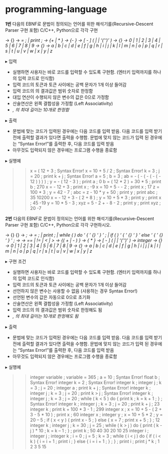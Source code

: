 # programming-language

**1번**
다음의 EBNF로 문법이 정의되는 언어를 위한 해석기를(Recursive-Descent Parser
구현 포함) C/C++, Python으로 각각 구현

<program> → {<statement>}
<statement> → <var> = <expr> ; | print <var> ;
<expr> → <term> {+ <term> | * <term>}
<term> → <factor> {- <factor>}
<factor> → [ - ] ( <number> | <var> | ‘(’<expr>‘)’ )
<number> → <digit> {<digit>}
<digit> → 0 | 1 | 2 | 3 | 4 | 5 | 6 | 7 | 8 | 9
<var> → <alphabet>{<alphabet>}
<alphabet> → a | b | c | d | e | f | g | h | i | j | k | l | m | n | o | p | q | r |
s | t | u | v | w | x | y | z

▸ 입력
- 실행하면 사용자는 바로 코드를 입력할 수 있도록 구현함. (엔터키 입력까지를
하나의 입력 코드로 인식함)
- 입력 코드의 토큰과 토큰 사이에는 공백 문자가 1개 이상 들어감
- 입력 코드의 <expr>의 결과값은 <number> 범위 숫자로 한정함
- 대입 연산이 수행되지 않은 변수의 값은 0으로 가정함
- 산술연산은 왼쪽 결합성을 가정함 (Left Associativity)
- <var>, <number>의 최대 길이는 10개로 한정함

▸ 출력
- 문법에 맞는 코드가 입력된 경우에는 다음 코드를 입력 받음. 다음 코드를 입력
받기 전에 출력할 결과가 있다면 출력을 수행함. 문법에 맞지 않는 코드가 입력
된 경우에는 “Syntax Error!”를 출력한 후, 다음 코드를 입력 받음
- 아무것도 입력되지 않은 경우에는 프로그램 수행을 종료함

▸ 실행예
>> x = ( 12 + 3 ;
>> Syntax Error!
>> x = 10 + 5 / 2 ;
>> Syntax Error!
>> k = 3 ; j = 20 ; print k + j ;
>> Syntax Error!
>> a = 5 ; b = 3 ;
>> ab = - ( - ( - ( - ( - 12 ) ) ) ) ;
>> y = - ( 12 - 3 ) ; print a ;
>> 0
>> b = ( 12 * 2 ) + 30 * 5 ; print b ;
>> 270
>> x = - 12 + 3 ; print x ;
>> -9
>> x = 10 + 5 - - 2 ; print x ;
>> 17
>> z = 100 * 3 ; y = 42 - 7 ; abc = z - 10 * y + 50 ; print y ; print abc ;
>> 35 10200
>> x = - 12 + 3 - ( 2 + 8 ) ; y = 10 + 5 * 3 ; print y ; print x ;
>> 45 -19
>> y = 10 * 5 - 3 ; xyz = 5 - 2 + - 8 - 2 ; print y ; print xyz ;
>> 20 -7

**2번**
다음의 EBNF로 문법이 정의되는 언어를 위한 해석기를(Recursive-Descent Parser
구현 포함) C/C++, Python으로 각각 구현하시오. 

<program> → {<declaration>} {<statement>}
<declaration> → <type> <var> ;
<statement> → <var> = <aexpr> ; | print <aexpr> ; |
while ( <bexpr> ) do ‘ { ’ {<statement>} ‘ } ’ ; |
if ( <bexpr> ) ‘ { ’ {<statement>} ‘ } ’ else ‘ { ’ {<statement>} ‘ } ’ ;
<bexpr> → <var> <relop> <var>
<relop> → == | != | < | >
<aexpr> → <term> {( + | - ) <term>}
<term> → <factor> { * <factor>}
<factor> → [ - ] ( <number> | <var> | ‘(’<aexpr>‘)’ )
<type> → integer
<number> → <digit> {<digit>}
<digit> → 0 | 1 | 2 | 3 | 4 | 5 | 6 | 7 | 8 | 9
<var> → <alphabet>{<alphabet>}
<alphabet> → a | b | c | d | e | f | g | h | i | j | k | l | m | n | o | p | q | r |
s | t | u | v | w | x | y | z

▸ 구현 조건
- 실행하면 사용자는 바로 코드를 입력할 수 있도록 구현함. (엔터키 입력까지를
하나의 입력 코드로 인식함)
- 입력 코드의 토큰과 토큰 사이에는 공백 문자가 1개 이상 들어감
- 선언하지 않은 변수는 사용할 수 없음 (사용하는 경우 Syntax Error!)
- 선언된 변수의 값은 자동으로 0으로 초기화
- 산술연산은 왼쪽 결합성을 가정함 (Left Associativity)
- 입력 코드의 <aexpr>의 결과값은 <number> 범위 숫자로 한정해도 됨
- <var>, <number>의 최대 길이는 10개로 한정해도 됨

▸ 출력
- 문법에 맞는 코드가 입력된 경우에는 다음 코드를 입력 받음. 다음 코드를 입력
받기 전에 출력할 결과가 있다면 출력을 수행함. 문법에 맞지 않는 코드가 입력
된 경우에는 “Syntax Error!”를 출력한 후, 다음 코드를 입력 받음
- 아무것도 입력되지 않은 경우에는 프로그램 수행을 종료함

▸ 실행예
>> integer variable ; variable = 365 ;
>> a = 10 ;
>> Syntax Error!
>> float b ;
>> Syntax Error!
>> integer k = 2 ;
>> Syntax Error!
>> integer k ; integer j ; k = 3 ; j = 20 ; integer a ; print k + j ;
>> Syntax Error!
>> integer k ; integer j ; k = 3 ; j = 20 ; print k > j ;
>> Syntax Error!
>> integer k ; integer j ; k = 3 ; j = 20 ; while ( k < 5 ) do { print k ; k = k + 1 ; } ;
>> Syntax Error!
>> integer k ; integer j ; k = 3 ; j = 20 ; print k + j ;
>> 23
>> integer k ; print k + 100 * 3 - 1 ;
>> 299
>> integer x ; x = 10 + 5 - ( 2 + 3 - 5 * 10 ) ; print x ;
>> 60
>> integer x ; integer y ; x = 10 + 5 * 2 ; y = 20 – 5 ; if ( x < y ) { print x - 5 ; }
else { x = 7 ; print x + 5 ; } ;
>> 12
>> integer k ; integer j ; k = 30 ; j = 25 ; while ( k > j ) do { print ( k - j ) * 10 ; k
= k – 1 ; } ; print k ;
>> 50 40 30 20 10 25
>> integer i ; integer j ; integer k ; i = 0 ; j = 5 ; k = 3 ; while ( i < j ) do { if ( i <
k ) { i = i + 1 ; print i ; } else { i = i + 1 ; } ; } ; print i ; print j * k ;
>> 1 2 3 5 15
